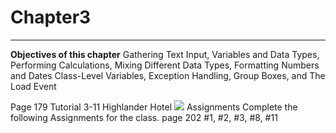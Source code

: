 # Chapter3
<hr>
<b>Objectives of this chapter</b>
Gathering Text Input, Variables and Data Types, Performing Calculations, Mixing Different Data Types, Formatting Numbers and Dates
Class-Level Variables, Exception Handling, Group Boxes, and The Load Event


Page 179 Tutorial 3-11 Highlander Hotel
<img src="hotel.jpg">
Assignments
Complete the following Assignments for the class.
page 202 #1, #2, #3, #8, #11
